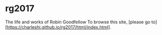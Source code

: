 # rg2017
The life and works of Robin Goodfellow
To browse this site, [please go to][https://charleshi.github.io/rg2017/html/index.html].
